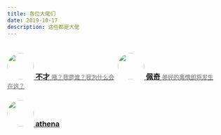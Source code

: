 ```yaml
---
title: 各位大佬们
date: 2019-10-17
description: 这些都是大佬
---
```

<div style="display:flex;">
	<div style="flex:1;">
		<h3>
			<a href="http://blog.ncgame.cc/">
				<img style="width:60px; border-radius: 30px;" src="http://q2.qlogo.cn/headimg_dl?dst_uin=1450941858&spec=100"/>
			</a>
			<a href="http://blog.ncgame.cc/">不才 
				<span style="font-size: 13px;color: #999;"> 咦？我是谁？我为什么会在这？
				</span>
			</a>
		</h3>
		<h3>
			<a href="http://athena.ncgame.cc/">
				<img style="width:60px; border-radius: 30px;" src="http://athena.ncgame.cc/wp-content/uploads/2019/10/favicon.jpg"/>
			</a>
			<a href="http://athena.ncgame.cc/">athena
				<span style="font-size: 13px;color: #999;"> 
				</span>
			</a>
		</h3>
	</div>
	<div style="flex:1;">
		<h3>
			<a href="https://www.fsx1024.cn">
				<img style="width:60px; border-radius: 30px;" src="http://q2.qlogo.cn/headimg_dl?dst_uin=2437757398&spec=100"/>
			</a>
			<a href="https://www.fsx1024.cn/">佩奇
				<span style="font-size: 13px;color: #999;">美好的事情即将发生 
				</span>
			</a>
		</h3>
	</div>
</div>
